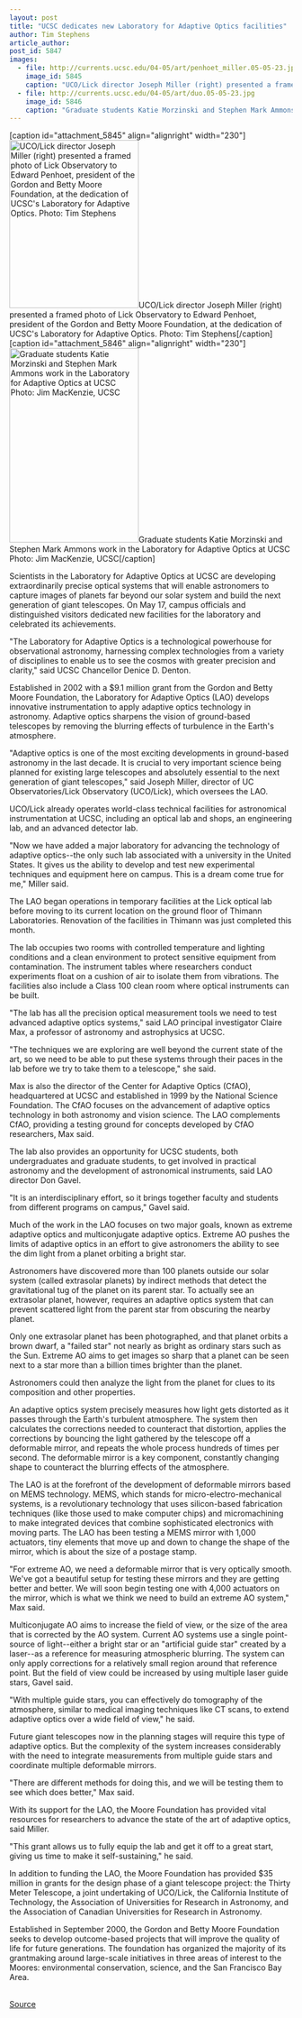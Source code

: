 ```yaml
---
layout: post
title: "UCSC dedicates new Laboratory for Adaptive Optics facilities"
author: Tim Stephens
article_author: 
post_id: 5847
images:
  - file: http://currents.ucsc.edu/04-05/art/penhoet_miller.05-05-23.jpg
    image_id: 5845
    caption: "UCO/Lick director Joseph Miller (right) presented a framed photo of Lick Observatory to Edward Penhoet, president of the Gordon and Betty Moore Foundation, at the dedication of UCSC's Laboratory for Adaptive Optics. Photo: Tim Stephens"
  - file: http://currents.ucsc.edu/04-05/art/duo.05-05-23.jpg
    image_id: 5846
    caption: "Graduate students Katie Morzinski and Stephen Mark Ammons work in the Laboratory for Adaptive Optics at UCSC Photo: Jim MacKenzie, UCSC"
---
```


[caption id="attachment_5845" align="alignright" width="230"]<a href="http://dev-ucsc-news.pantheonsite.io/wp-content/uploads/2005/05/penhoet_miller.05-05-23.jpg"><img class="size-full wp-image-5845" src="http://dev-ucsc-news.pantheonsite.io/wp-content/uploads/2005/05/penhoet_miller.05-05-23.jpg" alt="UCO/Lick director Joseph Miller (right) presented a framed photo of Lick Observatory to Edward Penhoet, president of the Gordon and Betty Moore Foundation, at the dedication of UCSC's Laboratory for Adaptive Optics. Photo: Tim Stephens" width="230" height="298" /></a>UCO/Lick director Joseph Miller (right) presented a framed photo of Lick Observatory to Edward Penhoet, president of the Gordon and Betty Moore Foundation, at the dedication of UCSC's Laboratory for Adaptive Optics. Photo: Tim Stephens[/caption]
[caption id="attachment_5846" align="alignright" width="230"]<a href="http://dev-ucsc-news.pantheonsite.io/wp-content/uploads/2005/05/duo.05-05-23.jpg"><img class="size-full wp-image-5846" src="http://dev-ucsc-news.pantheonsite.io/wp-content/uploads/2005/05/duo.05-05-23.jpg" alt="Graduate students Katie Morzinski and Stephen Mark Ammons work in the Laboratory for Adaptive Optics at UCSC Photo: Jim MacKenzie, UCSC" width="230" height="345" /></a>Graduate students Katie Morzinski and Stephen Mark Ammons work in the Laboratory for Adaptive Optics at UCSC Photo: Jim MacKenzie, UCSC[/caption]
<a name="content" id="content"></a>
<p>
  Scientists in the Laboratory for Adaptive Optics at UCSC are developing extraordinarily precise optical systems that will enable astronomers to capture images of planets far beyond our solar system and build the next generation of giant telescopes. On May 17, campus officials and distinguished visitors dedicated new facilities for the laboratory and celebrated its achievements.
</p>
<p>
  "The Laboratory for Adaptive Optics is a technological powerhouse for observational astronomy, harnessing complex technologies from a variety of disciplines to enable us to see the cosmos with greater precision and clarity," said UCSC Chancellor Denice D. Denton.
</p>
<p>
  Established in 2002 with a $9.1 million grant from the Gordon and Betty Moore Foundation, the Laboratory for Adaptive Optics (LAO) develops innovative instrumentation to apply adaptive optics technology in astronomy. Adaptive optics sharpens the vision of ground-based telescopes by removing the blurring effects of turbulence in the Earth's atmosphere.<br>
</p>
<p>
  "Adaptive optics is one of the most exciting developments in ground-based astronomy in the last decade. It is crucial to very important science being planned for existing large telescopes and absolutely essential to the next generation of giant telescopes," said Joseph Miller, director of UC Observatories/Lick Observatory (UCO/Lick), which oversees the LAO.<br>
</p>
<p>
  UCO/Lick already operates world-class technical facilities for astronomical instrumentation at UCSC, including an optical lab and shops, an engineering lab, and an advanced detector lab.<br>
</p>
<p>
  "Now we have added a major laboratory for advancing the technology of adaptive optics--the only such lab associated with a university in the United States. It gives us the ability to develop and test new experimental techniques and equipment here on campus. This is a dream come true for me," Miller said.<br>
</p>
<p>
  The LAO began operations in temporary facilities at the Lick optical lab before moving to its current location on the ground floor of Thimann Laboratories. Renovation of the facilities in Thimann was just completed this month.<br>
</p>
<p>
  The lab occupies two rooms with controlled temperature and lighting conditions and a clean environment to protect sensitive equipment from contamination. The instrument tables where researchers conduct experiments float on a cushion of air to isolate them from vibrations. The facilities also include a Class 100 clean room where optical instruments can be built.<br>
</p>
<p>
  "The lab has all the precision optical measurement tools we need to test advanced adaptive optics systems," said LAO principal investigator Claire Max, a professor of astronomy and astrophysics at UCSC.<br>
</p>
<p>
  "The techniques we are exploring are well beyond the current state of the art, so we need to be able to put these systems through their paces in the lab before we try to take them to a telescope," she said.<br>
</p>
<p>
  Max is also the director of the Center for Adaptive Optics (CfAO), headquartered at UCSC and established in 1999 by the National Science Foundation. The CfAO focuses on the advancement of adaptive optics technology in both astronomy and vision science. The LAO complements CfAO, providing a testing ground for concepts developed by CfAO researchers, Max said.<br>
</p>
<p>
  The lab also provides an opportunity for UCSC students, both undergraduates and graduate students, to get involved in practical astronomy and the development of astronomical instruments, said LAO director Don Gavel.<br>
</p>
<p>
  "It is an interdisciplinary effort, so it brings together faculty and students from different programs on campus," Gavel said.<br>
</p>
<p>
  Much of the work in the LAO focuses on two major goals, known as extreme adaptive optics and multiconjugate adaptive optics. Extreme AO pushes the limits of adaptive optics in an effort to give astronomers the ability to see the dim light from a planet orbiting a bright star.
</p>
<p>
  Astronomers have discovered more than 100 planets outside our solar system (called extrasolar planets) by indirect methods that detect the gravitational tug of the planet on its parent star. To actually see an extrasolar planet, however, requires an adaptive optics system that can prevent scattered light from the parent star from obscuring the nearby planet.<br>
</p>
<p>
  Only one extrasolar planet has been photographed, and that planet orbits a brown dwarf, a "failed star" not nearly as bright as ordinary stars such as the Sun. Extreme AO aims to get images so sharp that a planet can be seen next to a star more than a billion times brighter than the planet.
</p>
<p>
  Astronomers could then analyze the light from the planet for clues to its composition and other properties.<br>
</p>
<p>
  An adaptive optics system precisely measures how light gets distorted as it passes through the Earth's turbulent atmosphere. The system then calculates the corrections needed to counteract that distortion, applies the corrections by bouncing the light gathered by the telescope off a deformable mirror, and repeats the whole process hundreds of times per second. The deformable mirror is a key component, constantly changing shape to counteract the blurring effects of the atmosphere.<br>
</p>
<p>
  The LAO is at the forefront of the development of deformable mirrors based on MEMS technology. MEMS, which stands for micro-electro-mechanical systems, is a revolutionary technology that uses silicon-based fabrication techniques (like those used to make computer chips) and micromachining to make integrated devices that combine sophisticated electronics with moving parts. The LAO has been testing a MEMS mirror with 1,000 actuators, tiny elements that move up and down to change the shape of the mirror, which is about the size of a postage stamp.<br>
</p>
<p>
  "For extreme AO, we need a deformable mirror that is very optically smooth. We've got a beautiful setup for testing these mirrors and they are getting better and better. We will soon begin testing one with 4,000 actuators on the mirror, which is what we think we need to build an extreme AO system," Max said.<br>
</p>
<p>
  Multiconjugate AO aims to increase the field of view, or the size of the area that is corrected by the AO system. Current AO systems use a single point-source of light--either a bright star or an "artificial guide star" created by a laser--as a reference for measuring atmospheric blurring. The system can only apply corrections for a relatively small region around that reference point. But the field of view could be increased by using multiple laser guide stars, Gavel said.<br>
</p>
<p>
  "With multiple guide stars, you can effectively do tomography of the atmosphere, similar to medical imaging techniques like CT scans, to extend adaptive optics over a wide field of view," he said.<br>
</p>
<p>
  Future giant telescopes now in the planning stages will require this type of adaptive optics. But the complexity of the system increases considerably with the need to integrate measurements from multiple guide stars and coordinate multiple deformable mirrors.<br>
</p>
<p>
  "There are different methods for doing this, and we will be testing them to see which does better," Max said.<br>
</p>
<p>
  With its support for the LAO, the Moore Foundation has provided vital resources for researchers to advance the state of the art of adaptive optics, said Miller.<br>
</p>
<p>
  "This grant allows us to fully equip the lab and get it off to a great start, giving us time to make it self-sustaining," he said.<br>
</p>
<p>
  In addition to funding the LAO, the Moore Foundation has provided $35 million in grants for the design phase of a giant telescope project: the Thirty Meter Telescope, a joint undertaking of UCO/Lick, the California Institute of Technology, the Association of Universities for Research in Astronomy, and the Association of Canadian Universities for Research in Astronomy.<br>
</p>
<p>
  Established in September 2000, the Gordon and Betty Moore Foundation seeks to develop outcome-based projects that will improve the quality of life for future generations. The foundation has organized the majority of its grantmaking around large-scale initiatives in three areas of interest to the Moores: environmental conservation, science, and the San Francisco Bay Area.<br>
  <br>
</p>
<p><a href="http://www1.ucsc.edu/currents/04-05/05-23/optics.asp" title="Permalink to optics">Source</a></p>
